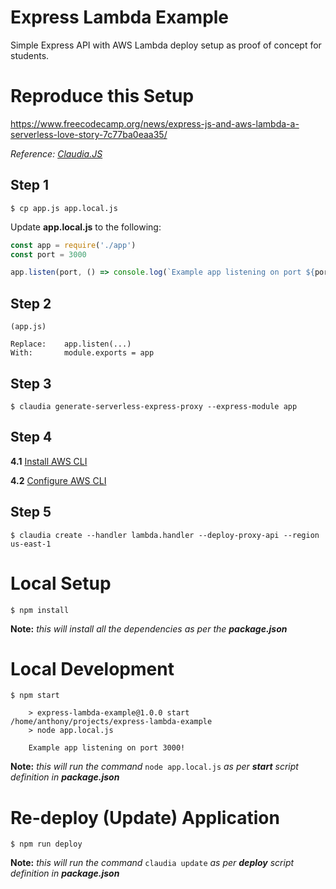 # Express Lambda Example

Simple Express API with AWS Lambda deploy setup as proof of concept for students.

# Reproduce this Setup
https://www.freecodecamp.org/news/express-js-and-aws-lambda-a-serverless-love-story-7c77ba0eaa35/

*Reference: [Claudia.JS](https://claudiajs.com/tutorials/serverless-express.html)*

## Step 1
```
$ cp app.js app.local.js
```
Update **app.local.js** to the following:
```javascript
const app = require('./app')
const port = 3000

app.listen(port, () => console.log(`Example app listening on port ${port}!`))
```

## Step 2
```
(app.js)

Replace:    app.listen(...)
With:       module.exports = app
```

## Step 3
```
$ claudia generate-serverless-express-proxy --express-module app
```

## Step 4
**4.1** [Install AWS CLI](https://docs.aws.amazon.com/cli/latest/userguide/cli-chap-install.html)

**4.2** [Configure AWS CLI](https://docs.aws.amazon.com/cli/latest/userguide/cli-chap-configure.html)

## Step 5
```
$ claudia create --handler lambda.handler --deploy-proxy-api --region us-east-1
```

# Local Setup
```
$ npm install
```
**Note:** *this will install all the dependencies as per the **package.json***

# Local Development
```
$ npm start

    > express-lambda-example@1.0.0 start /home/anthony/projects/express-lambda-example
    > node app.local.js

    Example app listening on port 3000!
```
**Note:** *this will run the command* `node app.local.js` *as per **start** script definition in **package.json***

# Re-deploy (Update) Application
```
$ npm run deploy
```
**Note:** *this will run the command* `claudia update` *as per **deploy** script definition in **package.json***
